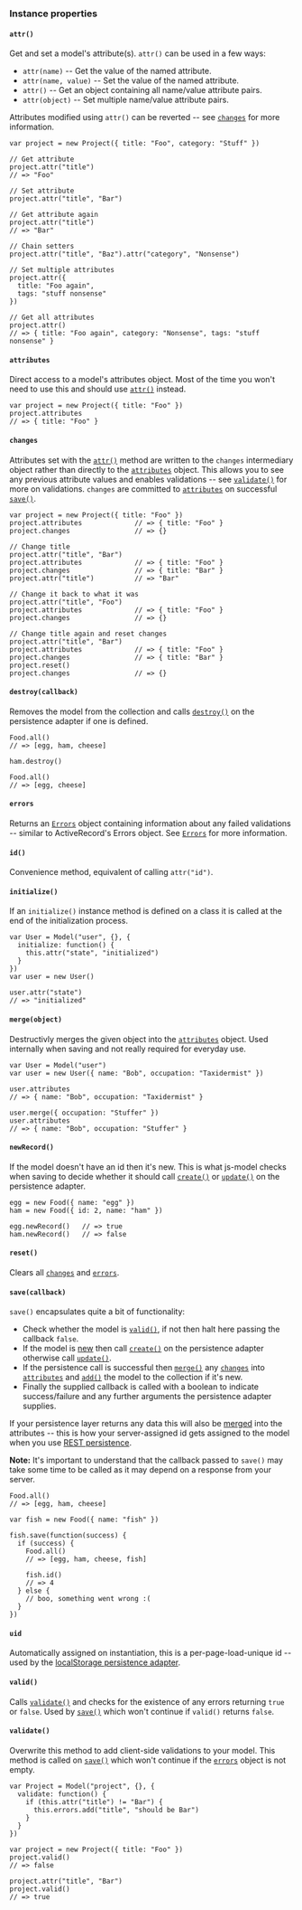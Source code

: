 ### Instance properties

#### `attr()`

Get and set a model's attribute(s). `attr()` can be used in a few ways:

* `attr(name)` -- Get the value of the named attribute.
* `attr(name, value)` -- Set the value of the named attribute.
* `attr()` -- Get an object containing all name/value attribute pairs.
* `attr(object)` -- Set multiple name/value attribute pairs.

Attributes modified using `attr()` can be reverted -- see [`changes`](#changes) for more information.

    var project = new Project({ title: "Foo", category: "Stuff" })

    // Get attribute
    project.attr("title")
    // => "Foo"

    // Set attribute
    project.attr("title", "Bar")

    // Get attribute again
    project.attr("title")
    // => "Bar"

    // Chain setters
    project.attr("title", "Baz").attr("category", "Nonsense")

    // Set multiple attributes
    project.attr({
      title: "Foo again",
      tags: "stuff nonsense"
    })

    // Get all attributes
    project.attr()
    // => { title: "Foo again", category: "Nonsense", tags: "stuff nonsense" }

#### `attributes`

Direct access to a model's attributes object. Most of the time you won't need to use this and should use [`attr()`](#attr) instead.

    var project = new Project({ title: "Foo" })
    project.attributes
    // => { title: "Foo" }

#### `changes`

Attributes set with the [`attr()`](#attr) method are written to the `changes` intermediary object rather than directly to the [`attributes`](#attributes) object. This allows you to see any previous attribute values and enables validations -- see [`validate()`](#validate) for more on validations. `changes` are committed to [`attributes`](#attributes) on successful [`save()`](#save).

    var project = new Project({ title: "Foo" })
    project.attributes             // => { title: "Foo" }
    project.changes                // => {}

    // Change title
    project.attr("title", "Bar")
    project.attributes             // => { title: "Foo" }
    project.changes                // => { title: "Bar" }
    project.attr("title")          // => "Bar"

    // Change it back to what it was
    project.attr("title", "Foo")
    project.attributes             // => { title: "Foo" }
    project.changes                // => {}

    // Change title again and reset changes
    project.attr("title", "Bar")
    project.attributes             // => { title: "Foo" }
    project.changes                // => { title: "Bar" }
    project.reset()
    project.changes                // => {}

#### `destroy(callback)`

Removes the model from the collection and calls [`destroy()`](#destroy) on the persistence adapter if one is defined.

    Food.all()
    // => [egg, ham, cheese]

    ham.destroy()

    Food.all()
    // => [egg, cheese]

#### `errors`

Returns an [`Errors`](#api-errors) object containing information about any failed validations -- similar to ActiveRecord's Errors object. See [`Errors`](#api-errors) for more information. 

#### `id()`

Convenience method, equivalent of calling `attr("id")`.

#### `initialize()`

If an `initialize()` instance method is defined on a class it is called at the end of the initialization process.

    var User = Model("user", {}, {
      initialize: function() {
        this.attr("state", "initialized")
      }
    })
    var user = new User()

    user.attr("state")
    // => "initialized"

#### `merge(object)`

Destructivly merges the given object into the [`attributes`](#attributes) object. Used internally when saving and not really required for everyday use.

    var User = Model("user")
    var user = new User({ name: "Bob", occupation: "Taxidermist" })

    user.attributes
    // => { name: "Bob", occupation: "Taxidermist" }

    user.merge({ occupation: "Stuffer" })
    user.attributes
    // => { name: "Bob", occupation: "Stuffer" }

#### `newRecord()`

If the model doesn't have an id then it's new. This is what js-model checks when saving to decide whether it should call [`create()`](#create) or [`update()`](#update) on the persistence adapter.

    egg = new Food({ name: "egg" })
    ham = new Food({ id: 2, name: "ham" })

    egg.newRecord()   // => true
    ham.newRecord()   // => false

#### `reset()`

Clears all [`changes`](#changes) and [`errors`](#errors).

#### `save(callback)`

`save()` encapsulates quite a bit of functionality:

 * Check whether the model is [`valid()`](#valid), if not then halt here passing the callback `false`.
 * If the model is [new](#newrecord) then call [`create()`](#create) on the persistence adapter otherwise call [`update()`](#update).
 * If the persistence call is successful then [`merge()`](#merge) any [`changes`](#changes) into [`attributes`](#attributes) and [`add()`](#add) the model to the collection if it's new.
 * Finally the supplied callback is called with a boolean to indicate success/failure and any further arguments the persistence adapter supplies.

If your persistence layer returns any data this will also be [merged](#merge) into the attributes -- this is how your server-assigned id gets assigned to the model when you use [REST persistence](#rest).

**Note:** It's important to understand that the callback passed to `save()` may take some time to be called as it may depend on a response from your server.

    Food.all()
    // => [egg, ham, cheese]

    var fish = new Food({ name: "fish" })

    fish.save(function(success) {
      if (success) {
        Food.all()
        // => [egg, ham, cheese, fish]

        fish.id()
        // => 4
      } else {
        // boo, something went wrong :(
      }
    })

#### `uid`

Automatically assigned on instantiation, this is a per-page-load-unique id -- used by the [localStorage persistence adapter](#localstorage).

#### `valid()`

Calls [`validate()`](#validate) and checks for the existence of any errors returning `true` or `false`. Used by [`save()`](#save) which won't continue if `valid()` returns `false`.

#### `validate()`

Overwrite this method to add client-side validations to your model. This method is called on [`save()`](#save) which won't continue if the [`errors`](#errors) object is not empty.

    var Project = Model("project", {}, {
      validate: function() {
        if (this.attr("title") != "Bar") {
          this.errors.add("title", "should be Bar")
        }
      }
    })

    var project = new Project({ title: "Foo" })
    project.valid()
    // => false

    project.attr("title", "Bar")
    project.valid()
    // => true

